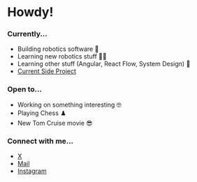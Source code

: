 # Howdy!

### Currently...
- Building robotics software 🤖
- Learning new robotics stuff 🤖🤖
- Learning other stuff (Angular, React Flow, System Design) 🔁
- [Current Side Project](https://typezen.vercel.app/)

### Open to...
- Working on something interesting 🤓
- Playing Chess ♟️
- New Tom Cruise movie 😎

### Connect with me...
- [X](https://x.com/ad_codes)
- [Mail](mailto:anuragdhote392@gmail.com)
- [Instagram](https://instagram.com/anuragrdhote) 
